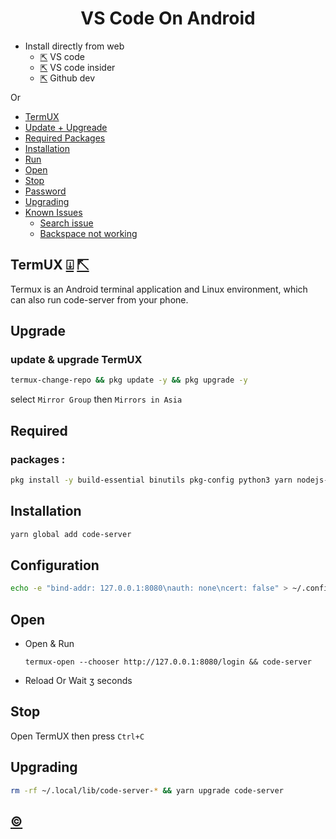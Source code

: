 <h1 align=center>VS Code On Android</h1>

+ Install directly from web 
  - [⇱](https://vscode.dev/github) VS code
  - [⇱](https://insiders.vscode.dev/github) VS code insider 
  - [⇱](https://github.dev) Github dev 

Or

<!-- START doctoc generated TOC please keep comment here to allow auto update -->
<!-- DON'T EDIT THIS SECTION, INSTEAD RE-RUN doctoc TO UPDATE -->


  - [TermUX](#termux)
  - [Update + Upgreade](#upgrade)
  - [Required Packages](#required)
  - [Installation](#installation)
  - [Run](#run)
  - [Open](#open)
  - [Stop](#stop)
  - [Password](#password)
  - [Upgrading](#upgrading)
  - [Known Issues](#known-issues)
    - [Search issue](#search-issue)
    - [Backspace not working](#backspace-not-working)

<!-- END doctoc generated TOC please keep comment here to allow auto update -->

## TermUX  [⍗](https://play.google.com/store/apps/details?id=com.termux)   [⇱](https://f-droid.org/en/packages/com.termux)

Termux is an Android terminal application and Linux environment, which can also run code-server from your phone.

## Upgrade
### update & upgrade TermUX
```bash
termux-change-repo && pkg update -y && pkg upgrade -y
```
select `Mirror Group` then `Mirrors in Asia`

## Required
### packages : 
```bash
pkg install -y build-essential binutils pkg-config python3 yarn nodejs-lts && npm config set python python3
```

## Installation
```bash
yarn global add code-server
```

## Configuration
```bash
echo -e "bind-addr: 127.0.0.1:8080\nauth: none\ncert: false" > ~/.config/code-server/config.yaml
```

## Open

  - Open & Run 
    ```
    termux-open --chooser http://127.0.0.1:8080/login && code-server
    ```
  - Reload Or Wait ʒ seconds
  
## Stop 

Open TermUX then press ` Ctrl+C `

## Upgrading

```bash
rm -rf ~/.local/lib/code-server-* && yarn upgrade code-server
```

## [©](https://coder.com/docs/code-server/latest/termux#yarn-installation)
